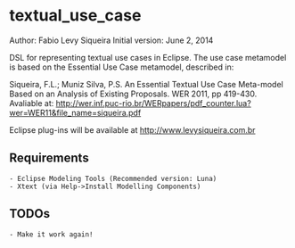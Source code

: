 textual_use_case
================

Author:			Fabio Levy Siqueira
Initial version:	June 2, 2014

DSL for representing textual use cases in Eclipse. The use case metamodel is based on the Essential Use Case metamodel, described in:

Siqueira, F.L.; Muniz Silva, P.S. An Essential Textual Use Case Meta-model Based on an Analysis of Existing Proposals. WER 2011, pp 419-430. Avaliable at: http://wer.inf.puc-rio.br/WERpapers/pdf_counter.lua?wer=WER11&file_name=siqueira.pdf

Eclipse plug-ins will be available at http://www.levysiqueira.com.br

Requirements
------------
	- Eclipse Modeling Tools (Recommended version: Luna)
	- Xtext (via Help->Install Modelling Components)

TODOs
-----
	- Make it work again!
